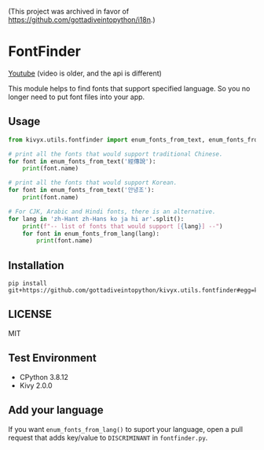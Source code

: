 (This project was archived in favor of https://github.com/gottadiveintopython/i18n.)

# FontFinder

[Youtube](https://www.youtube.com/watch?v=iBDteZhJ3kE) (video is older, and the api is different)  

This module helps to find fonts that support specified language.
So you no longer need to put font files into your app.

## Usage

```python
from kivyx.utils.fontfinder import enum_fonts_from_text, enum_fonts_from_lang

# print all the fonts that would support traditional Chinese.
for font in enum_fonts_from_text('經傳說'):
    print(font.name)

# print all the fonts that would support Korean.
for font in enum_fonts_from_text('안녕조'):
    print(font.name)

# For CJK, Arabic and Hindi fonts, there is an alternative.
for lang in 'zh-Hant zh-Hans ko ja hi ar'.split():
    print(f"-- list of fonts that would support [{lang}] --")
    for font in enum_fonts_from_lang(lang):
        print(font.name)
```

## Installation

```
pip install git+https://github.com/gottadiveintopython/kivyx.utils.fontfinder#egg=kivyx.utils.fontfinder
```

## LICENSE

MIT

## Test Environment

- CPython 3.8.12
- Kivy 2.0.0

## Add your language

If you want `enum_fonts_from_lang()` to suport your language,
open a pull request that adds key/value to `DISCRIMINANT` in `fontfinder.py`.
